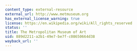 ```yaml
---
content_type: external-resource
external_url: http://www.metmuseum.org
has_external_license_warning: true
license: https://en.wikipedia.org/wiki/All_rights_reserved
status: ''
title: The Metropolitan Museum of Art
uid: 889d2211-a2b1-49e7-be7f-c08650664d38
wayback_url: ''
---
```


